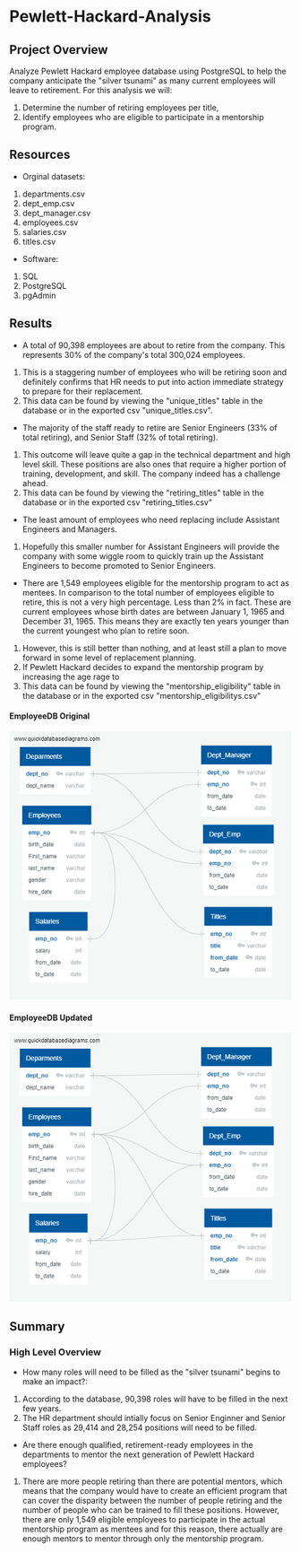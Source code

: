 # Pewlett-Hackard-Analysis

## Project Overview

Analyze Pewlett Hackard employee database using PostgreSQL to help the company anticipate the "silver tsunami" as many current employees will leave to retirement.
For this analysis we will:

1. Determine the number of retiring employees per title,
2. Identify employees who are eligible to participate in a mentorship program.


## Resources

- Orginal datasets:

1. departments.csv
2. dept_emp.csv
3. dept_manager.csv
4. employees.csv
5. salaries.csv
6. titles.csv

- Software:

1. SQL
2. PostgreSQL
3. pgAdmin

## Results

- A total of 90,398 employees are about to retire from the company. This represents 30% of the company's total 300,024 employees.

1. This is a staggering number of employees who will be retiring soon and definitely confirms that HR needs to put into action immediate strategy to prepare for their replacement.
2. This data can be found by viewing the "unique_titles" table in the database or in the exported csv "unique_titles.csv".

- The majority of the staff ready to retire are Senior Engineers (33% of total retiring), and Senior Staff (32% of total retiring).

1. This outcome will leave quite a gap in the technical department and high level skill. These positions are also ones that require a higher portion of training, development, and skill. The company indeed has a challenge ahead.
2. This data can be found by viewing the "retiring_titles" table in the database or in the exported csv "retiring_titles.csv"

- The least amount of employees who need replacing include Assistant Engineers and Managers.
1. Hopefully this smaller number for Assistant Engineers will provide the company with some wiggle room to quickly train up the Assistant Engineers to become promoted to Senior Engineers.

- There are 1,549 employees eligible for the mentorship program to act as mentees. In comparison to the total number of employees eligible to retire, this is not a very high percentage. Less than 2% in fact. These are current employees whose birth dates are between January 1, 1965 and December 31, 1965. This means they are exactly ten years younger than the current youngest who plan to retire soon.

1. However, this is still better than nothing, and at least still a plan to move forward in some level of replacement planning.
2. If Pewlett Hackard decides to expand the mentorship program by increasing the age rage to
3. This data can be found by viewing the "mentorship_eligibility" table in the database or in the exported csv "mentorship_eligibilitys.csv"

#### EmployeeDB Original

![EmployeeDB_Original.png](EmployeeDB_Original.png)

#### EmployeeDB Updated

![EmployeeDB_Updated.png](EmployeeDB_Updated.png)

## Summary

### High Level Overview

- How many roles will need to be filled as the "silver tsunami" begins to make an impact?:

1. According to the database, 90,398 roles will have to be filled in the next few years.
2. The HR department should intially focus on Senior Enginner and Senior Staff roles as 29,414 and 28,254 positions will need to be filled.

- Are there enough qualified, retirement-ready employees in the departments to mentor the next generation of Pewlett Hackard employees?

1. There are more people retiring than there are potential mentors, which means that the company would have to create an efficient program that can cover the disparity between the number of people retiring and the number of people who can be trained to fill these positions. However, there are only 1,549 eligible employees to participate in the actual mentorship program as mentees and for this reason, there actually are enough mentors to mentor through only the mentorship program.
